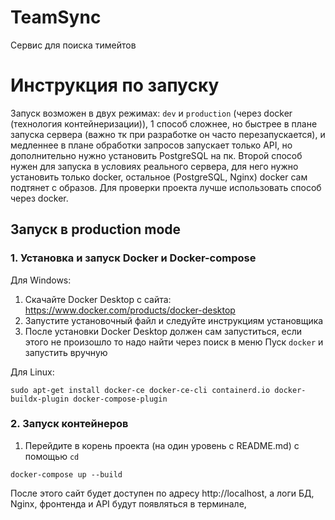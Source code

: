# TeamSync
Сервис для поиска тимейтов

# Инструкция по запуску
Запуск возможен в двух режимах: `dev` и `production` 
(через docker (технология контейнеризации)), 1 способ сложнее, но быстрее в плане 
запуска сервера (важно тк при разработке он часто
перезапускается), и медленнее в плане обработки запросов
запускает только API, но дополнительно нужно 
установить PostgreSQL на пк. Второй способ нужен 
для запуска в условиях реального сервера, для него 
нужно установить только docker, остальное (PostgreSQL,
Nginx) docker сам подтянет с образов. Для проверки проекта лучше использовать способ через docker.

## Запуск в production mode
### 1. Установка и запуск Docker и Docker-compose
Для Windows: 
1. Скачайте Docker Desktop с сайта: https://www.docker.com/products/docker-desktop
2. Запустите установочный файл и следуйте инструкциям установщика
3. После установки Docker Desktop должен сам запуститься, если этого не произошло то надо найти через поиск в меню Пуск `docker` и запустить вручную

Для Linux:
```bush
sudo apt-get install docker-ce docker-ce-cli containerd.io docker-buildx-plugin docker-compose-plugin
```
### 2. Запуск контейнеров
1. Перейдите в корень проекта (на один уровень с README.md) с помощью `cd`
```bush
docker-compose up --build
```
После этого сайт будет доступен по адресу http://localhost, а логи БД, Nginx, фронтенда и API будут появляться в терминале,


